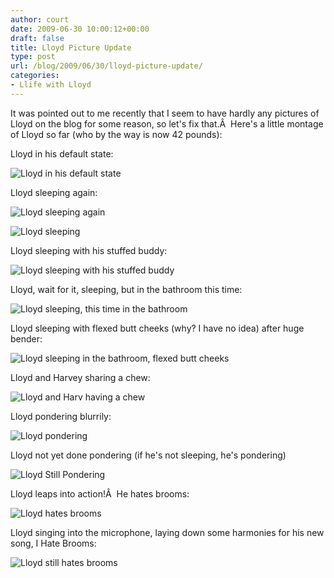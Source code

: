 ```yaml
---
author: court
date: 2009-06-30 10:00:12+00:00
draft: false
title: Lloyd Picture Update
type: post
url: /blog/2009/06/30/lloyd-picture-update/
categories:
- Llife with Lloyd
---
```


It was pointed out to me recently that I seem to have hardly any pictures of Lloyd on the blog for some reason, so let's fix that.Â  Here's a little montage of Lloyd so far (who by the way is now 42 pounds):

Lloyd in his default state:


![Lloyd in his default state](http://www.vallentyne.com/blog/wp-content/uploads/2009/06/DSC_0118-1024x676.jpg)




Lloyd sleeping again:


![Lloyd sleeping again](http://www.vallentyne.com/blog/wp-content/uploads/2009/06/DSC_0119-1024x676.jpg)





![Lloyd sleeping](http://www.vallentyne.com/blog/wp-content/uploads/2009/06/DSC_0122-676x1024.jpg)




Lloyd sleeping with his stuffed buddy:


![Lloyd sleeping with his stuffed buddy](http://www.vallentyne.com/blog/wp-content/uploads/2009/06/DSC_0001-1024x676.jpg)




Lloyd, wait for it, sleeping, but in the bathroom this time:


![Lloyd sleeping, this time in the bathroom](http://www.vallentyne.com/blog/wp-content/uploads/2009/06/DSC_0019-1024x676.jpg)




Lloyd sleeping with flexed butt cheeks (why? I have no idea) after huge bender:


![Lloyd sleeping in the bathroom, flexed butt cheeks](http://www.vallentyne.com/blog/wp-content/uploads/2009/06/DSC_0022-1024x676.jpg)




Lloyd and Harvey sharing a chew:


![Lloyd and Harv having a chew](http://www.vallentyne.com/blog/wp-content/uploads/2009/06/DSC_0175-1024x676.jpg)




Lloyd pondering blurrily:


![Lloyd pondering](http://www.vallentyne.com/blog/wp-content/uploads/2009/06/DSC_0179-1024x676.jpg)




Lloyd not yet done pondering (if he's not sleeping, he's pondering)


![Lloyd Still Pondering](http://www.vallentyne.com/blog/wp-content/uploads/2009/06/DSC_0380-1024x676.jpg)




Lloyd leaps into action!Â  He hates brooms:


![Lloyd hates brooms ](http://www.vallentyne.com/blog/wp-content/uploads/2009/06/DSC_0396-1024x676.jpg)




Lloyd singing into the microphone, laying down some harmonies for his new song, I Hate Brooms:


![Lloyd still hates brooms](http://www.vallentyne.com/blog/wp-content/uploads/2009/06/DSC_0411-1024x676.jpg)

